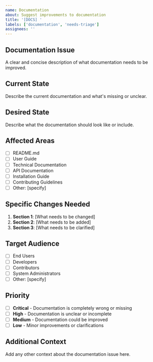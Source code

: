 ```yaml
---
name: Documentation
about: Suggest improvements to documentation
title: '[DOCS] '
labels: ['documentation', 'needs-triage']
assignees: ''
---
```


## Documentation Issue

A clear and concise description of what documentation needs to be improved.

## Current State

Describe the current documentation and what's missing or unclear.

## Desired State

Describe what the documentation should look like or include.

## Affected Areas

- [ ] README.md
- [ ] User Guide
- [ ] Technical Documentation
- [ ] API Documentation
- [ ] Installation Guide
- [ ] Contributing Guidelines
- [ ] Other: [specify]

## Specific Changes Needed

1. **Section 1**: [What needs to be changed]
2. **Section 2**: [What needs to be added]
3. **Section 3**: [What needs to be clarified]

## Target Audience

- [ ] End Users
- [ ] Developers
- [ ] Contributors
- [ ] System Administrators
- [ ] Other: [specify]

## Priority

- [ ] **Critical** - Documentation is completely wrong or missing
- [ ] **High** - Documentation is unclear or incomplete
- [ ] **Medium** - Documentation could be improved
- [ ] **Low** - Minor improvements or clarifications

## Additional Context

Add any other context about the documentation issue here. 